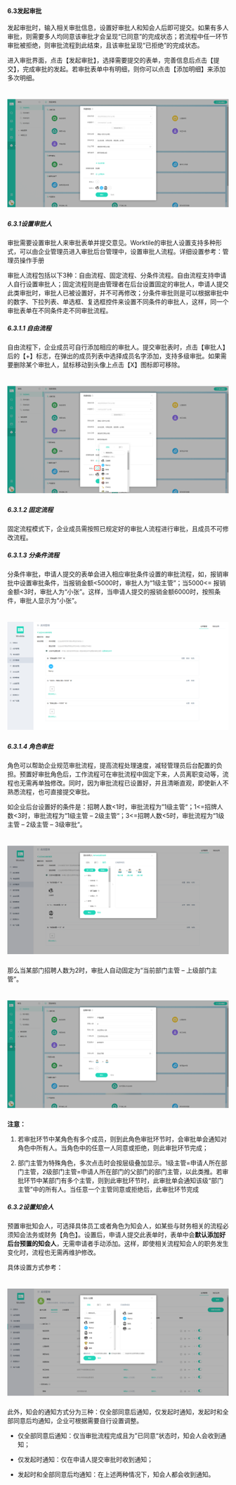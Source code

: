 #### 6.3发起审批

发起审批时，输入相关审批信息，设置好审批人和知会人后即可提交。如果有多人审批，则需要多人均同意该审批才会呈现“已同意”的完成状态；若流程中任一环节审批被拒绝，则审批流程到此结束，且该审批呈现“已拒绝”的完成状态。

进入审批界面，点击【发起审批】，选择需要提交的表单，完善信息后点击【提交】，完成审批的发起。若审批表单中有明细，则你可以点击【添加明细】来添加多次明细。

# ![](/assets/6.3发起审批.png)

##### 6.3.1设置审批人

审批需要设置审批人来审批表单并提交意见。Worktile的审批人设置支持多种形式，可以由企业管理员进入审批后台管理中，设置审批人流程。详细设置参考：管理员操作手册 

审批人流程包括以下3种：自由流程、固定流程、分条件流程。自由流程支持申请人自行设置审批人；固定流程则是由管理者在后台设置固定的审批人，申请人提交此类审批时，审批人已被设置好，并不可再修改；分条件审批则是可以根据审批中的数字、下拉列表、单选框、复选框控件来设置不同条件的审批人，这样，同一个审批表单在不同条件走不同审批流程。

##### 6.3.1.1  自由流程

自由流程下，企业成员可自行添加相应的审批人。提交审批表时，点击【审批人】后的【+】标志，在弹出的成员列表中选择成员名字添加，支持多级审批。如果需要删除某个审批人，鼠标移动到头像上点击【X】图标即可移除。

# ![](/assets/6.3发起审批2.png)

##### 6.3.1.2  固定流程

固定流程模式下，企业成员需按照已规定好的审批人流程进行审批，且成员不可修改流程。

##### 6.3.1.3  分条件流程

分条件审批，申请人提交的表单会进入相应审批条件设置的审批流程，如，报销审批中设置审批条件，当报销金额<5000时，审批人为“1级主管”；当5000<= 报销金额<3时，审批人为“小张”。这样，当申请人提交的报销金额6000时，按照条件，审批人显示为“小张”。

# ![](/assets/6.3发起审批3.png)

##### 6.3.1.4  角色审批

角色可以帮助企业规范审批流程，提高流程处理速度，减轻管理员后台配置的负担。预置好审批角色后，工作流程可在审批流程中固定下来，人员离职变动等，流程也无需再单独修改。同时，因为审批流程已设置好，并且清晰直观，即使新人不熟悉流程，也可直接提交审批。

如企业后台设置好的条件是：招聘人数<1时，审批流程为”1级主管“；1<=招牌人数<3时，审批流程为“1级主管 – 2级主管“；3<=招聘人数<5时，审批流程为“1级主管 – 2级主管 – 3级审批“。

# ![](/assets/6.3发起审批4.png)

那么当某部门招聘人数为2时，审批人自动固定为“当前部门主管 – 上级部门主管”。

# ![](/assets/6.3发起审批5.png)

**注意：**

1) 若审批环节中某角色有多个成员，则到此角色审批环节时，会审批单会通知对角色中所有人。当角色中的任意一人同意或拒绝，则此审批环节完成；

2) 部门主管为特殊角色，多次点击时会按层级叠加显示。1级主管=申请人所在部门主管，2级部门主管=申请人所在部门的父部门的部门主管，以此类推。若审批环节中某部门有多个主管，则到此审批环节时，此审批单会通知该级“部门主管”中的所有人。当任意一个主管同意或拒绝后，此审批环节完成

##### 6.3.2设置知会人

预置审批知会人，可选择具体员工或者角色为知会人，如某些与财务相关的流程必须知会法务或财务【角色】。设置后，申请人提交此表单时，表单中会**默认添加好后台预置的知会人**，无需申请者手动添加。这样，即使相关流程知会人的职务发生变化时，流程也无需再维护修改。

具体设置方式参考：

# ![](/assets/6.3.4设置知会人.png)

此外，知会的通知方式分为三种：仅全部同意后通知，仅发起时通知，发起时和全部同意后均通知，企业可根据需要自行设置调整。

* 仅全部同意后通知：仅当审批流程完成且为”已同意“状态时，知会人会收到通知；

* 仅发起时通知：仅在申请人提交审批时收到通知；

* 发起时和全部同意后均通知：在上述两种情况下，知会人都会收到通知。








